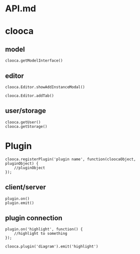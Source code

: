 API.md
=====

# clooca

## model

```
clooca.getModelInterface()
```

## editor

```
clooca.Editor.showAddInstanceModal()
```

```
clooca.Editor.addTab()
```


## user/storage

```
clooca.getUser()
clooca.getStorage()
```

# Plugin

```
clooca.registerPlugin('plugin name', function(cloocaObject, pluginObject) {
	//pluginObject
});
```


## client/server


```
plugin.on()
plugin.emit()
```

## plugin connection

```
plugin.on('highlight', function() {
	//highlight to something
});
```

```
clooca.plugin('diagram').emit('highlight')
```